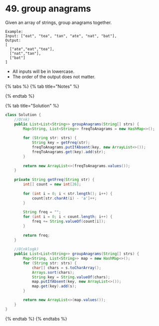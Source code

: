 # 49. group anagrams

Given an array of strings, group anagrams together.

```text
Example:
Input: ["eat", "tea", "tan", "ate", "nat", "bat"],
Output:
[
  ["ate","eat","tea"],
  ["nat","tan"],
  ["bat"]
]
```

* All inputs will be in lowercase.
* The order of the output does not matter.

{% tabs %}
{% tab title="Notes" %}

{% endtab %}

{% tab title="Solution" %}
```java
class Solution {
    //O(nk)
    public List<List<String>> groupAnagrams(String[] strs) {
        Map<String, List<String>> freqToAnagrams = new HashMap<>();
        
        for (String str: strs) {
            String key = getFreq(str);
            freqToAnagrams.putIfAbsent(key, new ArrayList<>());
            freqToAnagrams.get(key).add(str);
        }
        
        return new ArrayList<>(freqToAnagrams.values());
    }
    
    private String getFreq(String str) {
        int[] count = new int[26];
        
        for (int i = 0; i < str.length(); i++) {
            count[str.charAt(i) - 'a']++;
        }
        
        String freq = "";
        for (int i = 0; i < count.length; i++) {
            freq += String.valueOf(count[i]);
        }
        
        return freq;
    }
    
    //O(nklogk)
    public List<List<String>> groupAnagrams(String[] strs) {
        Map<String, List<String>> map = new HashMap<>();
        for (String str: strs) {
            char[] chars = s.toCharArray();
            Arrays.sort(chars);
            String key = String.valueOf(chars);
            map.putIfAbsent(key, new ArrayList<>());
            map.get(key).add(s);
        }

        return new ArrayList<>(map.values());
    }
}
```
{% endtab %}
{% endtabs %}

